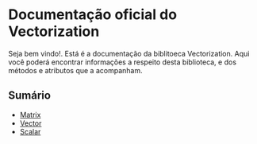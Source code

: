 # Documentação oficial do Vectorization
Seja bem vindo!. Está é a documentação da biblitoeca Vectorization.
Aqui você poderá encontrar informações a respeito desta biblioteca, e dos métodos e atributos que a acompanham.

## Sumário
- [Matrix](Matrix/page.md)
- [Vector](Matrix/page.md)
- [Scalar](Scalar/page.md)